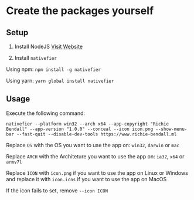 # Create the packages yourself

## Setup
1. Install NodeJS
  [Visit Website](https://nodejs.org)

1. Install `nativefier`

  Using npm: `npm install -g nativefier`

  Using yarn: `yarn global install nativefier`

## Usage
Execute the following command:

`nativefier --platform win32 --arch x64 --app-copyright "Richie Bendall" --app-version "1.0.0" --conceal --icon icon.png --show-menu-bar --fast-quit --disable-dev-tools https://www.richie-bendall.ml`

Replace `OS` with the OS you want to use the app on: `win32`, `darwin` or `mac`

Replace `ARCH` with the Architeture you want to use the app on: `ia32`, `x64` or `armv7l`

Replace `ICON` with `icon.png` if you want to use the app on Linux or Windows and replace it with `icon.icns` if you want to use the app on MacOS

If the icon fails to set, remove `--icon ICON`
